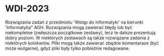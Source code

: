 # WDI-2023
Rozwiązania zadań z przedmiotu 'Wstęp do informatyki' na kierunki 'Informatyka" AGH.
Rozwiązania mogą zawierać błędy lub być niekompletne (zwłaszcza początkowe zestawy), lecz te dalsze prezentują dobry poziom. W niektórych zestawach są także rozwiązane zadania z niektórych kolokwiów. Pliki mogą także zawierać zbędne komentaraze (być może wulgarne), gdyż pliki były tylko pobieżnie redagowane. 
